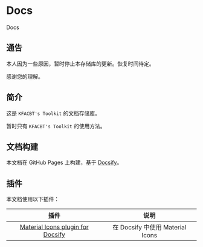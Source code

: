 # Docs
Docs

<!-- :mi md-18|home:

:mi-outlined red|check_circle:

:mi-round md-36 blue|check_circle:

:mi-two-tone md-48 green-svg|check_circle:

:mi-two-tone md-48 blue-svg|chrome_reader_mode:

:mi-sharp green-svg md-48|chrome_reader_mode: -->

## 通告

本人因为一些原因，暂时停止本存储库的更新。恢复时间待定。

感谢您的理解。

## 简介

这是 `KFACBT's Toolkit` 的文档存储库。

暂时只有 `KFACBT's Toolkit` 的使用方法。

## 文档构建

本文档在 GitHub Pages 上构建，基于 [Docsify](https://docsify.js.org)。

## 插件

本文档使用以下插件：

| 插件 | 说明 |
| :--: | :--: |
| [Material Icons plugin for Docsify](https://github.com/erickjx/docsify-material-icons) | 在 Docsify 中使用 Material Icons |
